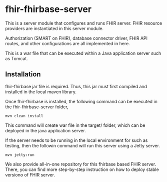 # fhir-fhirbase-server
This is a server module that configures and runs FHIR server. FHIR resource providers are instantiated in this server module. 

Authorization (SMART on FHIR), database connector driver, FHIR API routes, and other configurations are all implemented in here. 

This is a war file that can be executed within a Java application server such as Tomcat. 
## Installation
fhir-fhirbase jar file is required. Thus, this jar must first compiled and installed in the local maven library. 

Once fhir-fhirbase is installed, the following command can be executed in the fhir-fhirbase-server folder,

```
mvn clean install
```

This command will create war file in the target/ folder, which can be deployed in the java application server. 

If the server needs to be running in the local environment for such as testing, then the followin command will run this server using a Jetty server.

```
mvn jetty:run
```

We also provide all-in-one repository for this fhirbase based FHIR server. There, you can find more step-by-step instruction on how to deploy stable versiono of FHIR server. 

